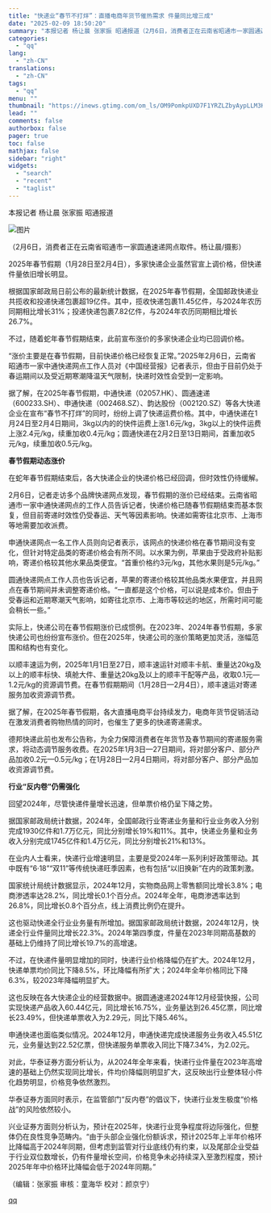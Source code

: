 ```yaml
---
title: "快递业“春节不打烊”：直播电商年货节催热需求 件量同比增三成"
date: "2025-02-09 18:50:20"
summary: "本报记者 杨让晨 张家振 昭通报道（2月6日，消费者正在云南省昭通市一家圆通速递网点取件。杨让晨/摄..."
categories:
  - "qq"
lang:
  - "zh-CN"
translations:
  - "zh-CN"
tags:
  - "qq"
menu: ""
thumbnail: "https://inews.gtimg.com/om_ls/OM9PomkpUXD7F1YRZLZbyAypLLM3KoSRzy75uy12777XQAA_640360/0"
lead: ""
comments: false
authorbox: false
pager: true
toc: false
mathjax: false
sidebar: "right"
widgets:
  - "search"
  - "recent"
  - "taglist"
---
```


本报记者 杨让晨 张家振 昭通报道

![图片](https://inews.gtimg.com/om_bt/O09pt5aPrOnzpsSwwDjg4twDXPo8vVUurUeAq7KgC5-SkAA/1000)

（2月6日，消费者正在云南省昭通市一家圆通速递网点取件。杨让晨/摄影）

2025年春节假期（1月28日至2月4日），多家快递企业虽然官宣上调价格，但快递件量依旧增长明显。

根据国家邮政局日前公布的最新统计数据，在2025年春节假期，全国邮政快递业共揽收和投递快递包裹超19亿件。其中，揽收快递包裹11.45亿件，与2024年农历同期相比增长31%；投递快递包裹7.82亿件，与2024年农历同期相比增长26.7%。

不过，随着蛇年春节假期结束，此前宣布涨价的多家快递企业均已回调价格。

“涨价主要是在春节假期，目前快递价格已经恢复正常。”2025年2月6日，云南省昭通市一家中通快递网点工作人员对《中国经营报》记者表示，但由于目前仍处于春运期间以及受近期寒潮降温天气限制，快递时效性会受到一定影响。

据了解，在2025年春节假期，中通快递（02057.HK）、圆通速递（600233.SH）、申通快递（002468.SZ）、韵达股份（002120.SZ）等各大快递企业在宣布“春节不打烊”的同时，纷纷上调了快递运费价格。其中，中通快递在1月24日至2月4日期间，3kg以内的的快件运费上涨1.6元/kg，3kg以上的快件运费上涨2.4元/kg，续重加收0.4元/kg；圆通快递在2月2日至13日期间，首重加收5元/kg，续重加收0.5元/kg。

**春节假期动态涨价**

在蛇年春节假期结束后，各大快递企业的快递价格已经回调，但时效性仍待缓解。

2月6日，记者走访多个品牌快递网点发现，春节假期的涨价已经结束。云南省昭通市一家中通快递网点的工作人员告诉记者，快递价格已随春节假期结束而基本恢复，但目前寄递时效性仍受春运、天气等因素影响。快递如需寄往北京市、上海市等地需要加收派费。

申通快递网点一名工作人员则向记者表示，该网点的快递价格在春节期间没有变化，但针对特定品类的寄递价格会有所不同。以水果为例，苹果由于受政府补贴影响，寄递价格较其他水果品类便宜。“首重价格约3元/kg，其他水果则是5元/kg。”

圆通快递网点工作人员也告诉记者，苹果的寄递价格较其他品类水果便宜，并且网点在春节期间并未调整寄递价格。“一直都是这个价格，可以说是成本价。但由于受春运和近期寒潮天气影响，如寄往北京市、上海市等较远的地区，所需时间可能会稍长一些。”

实际上，快递公司在春节假期涨价已成惯例。在2023年、2024年春节假期，多家快递公司也纷纷宣布涨价。但在2025年，快递公司的涨价策略更加灵活，涨幅范围和结构也有变化。

以顺丰速运为例，2025年1月1日至27日，顺丰速运针对顺丰卡航、重量达20kg及以上的顺丰标快、填舱大件、重量达20kg及以上的顺丰干配等产品，收取0.1元—1.2元/kg的资源调节费。在春节假期期间（1月28日—2月4日），顺丰速运对寄递服务加收资源调节费。

据了解，在2025年春节假期，各大直播电商平台持续发力，电商年货节促销活动在激发消费者购物热情的同时，也催生了更多的快递寄递需求。

德邦快递此前也发布公告称，为全力保障消费者在年货节及春节期间的寄递服务需求，将动态调节服务收费。在2025年1月3日—27日期间，将对部分客户、部分产品加收0.2元—0.5元/kg；在1月28日—2月4日期间，将对部分客户、部分产品加收资源调节费。

**行业“反内卷”仍需强化**

回望2024年，尽管快递件量增长迅速，但单票价格仍呈下降之势。

据国家邮政局统计数据，2024年，全国邮政行业寄递业务量和行业业务收入分别完成1930亿件和1.7万亿元，同比分别增长19%和11%。其中，快递业务量和业务收入分别完成1745亿件和1.4万亿元，同比分别增长21%和13%。

在业内人士看来，快递行业增速明显，主要是受2024年一系列利好政策带动。其中既有“6·18”“双11”等传统快递旺季因素，也有包括“以旧换新”在内的政策刺激。

国家统计局统计数据显示，2024年12月，实物商品网上零售额同比增长3.8%；电商渗透率达28.2%，同比增长0.1个百分点。2024年全年，电商渗透率达到26.8%，同比增长0.8个百分点，线上消费比例仍在提升。

这也驱动快递全行业业务量有所增加。据国家邮政局统计数据，2024年12月，快递全行业件量同比增长22.3%。2024年第四季度，件量在2023年同期高基数的基础上仍维持了同比增长19.7%的高增速。

不过，在快递件量明显增加的同时，快递行业价格降幅仍在扩大。2024年12月，快递单票均价同比下降8.5%，环比降幅有所扩大；2024年全年价格同比下降6.3%，较2023年降幅明显扩大。

这也反映在各大快递企业的经营数据中。据圆通速递2024年12月经营快报，公司实现快递产品收入60.44亿元，同比增长16.75%，业务量达到26.45亿票，同比增长23.49%，但快递单票收入为2.29元，同比下降5.46%。

申通快递也面临类似情况。2024年12月，申通快递完成快递服务业务收入45.51亿元，业务量达到22.52亿票，但快递服务单票收入同比下降7.34%，为2.02元。

对此，华泰证券方面分析认为，从2024年全年来看，快递行业件量在2023年高增速的基础上仍然实现同比增长，件均价降幅则明显扩大，这反映出行业整体轻小件化趋势明显，价格竞争依然激烈。

华泰证券方面同时表示，在监管部门“反内卷”的倡议下，快递行业发生极度“价格战”的风险依然较小。

兴业证券方面则分析认为，预计在2025年，快递行业竞争程度将边际强化，但整体仍在良性竞争范畴内。“由于头部企业强化份额诉求，预计2025年上半年价格环比降幅高于2024年同期，但考虑到监管对行业底线仍有约束，以及尾部企业受益于行业双位数增长，仍有件量增长空间，价格竞争未必持续深入至激烈程度，预计2025年年中价格环比降幅会低于2024年同期。”

（编辑：张家振 审核：童海华 校对：颜京宁）

[qq](https://new.qq.com/rain/a/20250209A059CW00)
